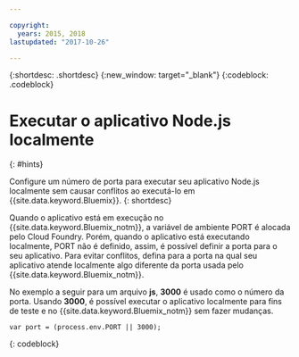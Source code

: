 ```yaml
---

copyright:
  years: 2015, 2018
lastupdated: "2017-10-26"

---
```


{:shortdesc: .shortdesc}
{:new_window: target="_blank"}
{:codeblock: .codeblock}


# Executar o aplicativo Node.js localmente
{: #hints}

Configure um número de porta para executar seu aplicativo Node.js localmente sem causar conflitos ao executá-lo em
{{site.data.keyword.Bluemix}}.
{: shortdesc}

Quando o aplicativo está em execução no {{site.data.keyword.Bluemix_notm}}, a variável de ambiente PORT é alocada pelo
Cloud Foundry. Porém, quando o aplicativo está executando localmente, PORT não é definido, assim, é possível definir a porta para
o seu aplicativo. Para evitar conflitos, defina para a porta na qual seu aplicativo atende localmente algo diferente da porta usada pelo {{site.data.keyword.Bluemix_notm}}.

No exemplo a seguir para um arquivo **js**, **3000** é usado como o número da
porta. Usando **3000**, é possível executar o aplicativo localmente para fins de teste e no
{{site.data.keyword.Bluemix_notm}} sem fazer mudanças.

```
var port = (process.env.PORT || 3000);
```
{: codeblock}
